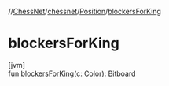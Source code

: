 //[ChessNet](../../../index.md)/[chessnet](../index.md)/[Position](index.md)/[blockersForKing](blockers-for-king.md)

# blockersForKing

[jvm]\
fun [blockersForKing](blockers-for-king.md)(c: [Color](../-color/index.md)): [Bitboard](../index.md#610777926%2FClasslikes%2F-1216412040)

